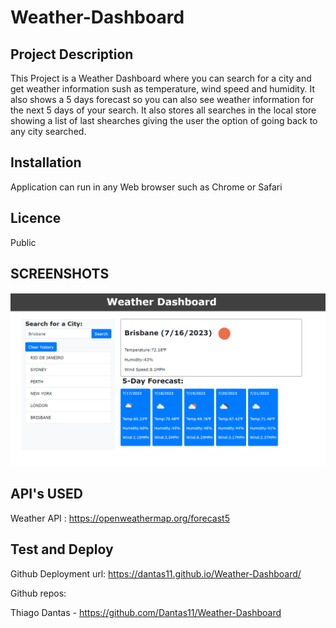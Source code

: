 # Weather-Dashboard

## Project Description

This Project is a Weather Dashboard  where you can search for a city and get weather information sush as temperature, wind speed and humidity. It also shows a 5 days forecast so you can also see weather information for the next 5 days of your search. It also stores all searches in the local store showing a list of last shearches giving the user the option of going back to any city searched.

## Installation

Application can run in any Web browser such as Chrome or Safari

## Licence

Public

## SCREENSHOTS

![Wesite page](https://github.com/Dantas11/Weather-Dashboard/blob/main/assets/images/weather-dashboard-image.png)

## API's USED

Weather API : https://openweathermap.org/forecast5

## Test and Deploy

Github Deployment url: https://dantas11.github.io/Weather-Dashboard/

Github repos:

Thiago Dantas - https://github.com/Dantas11/Weather-Dashboard


